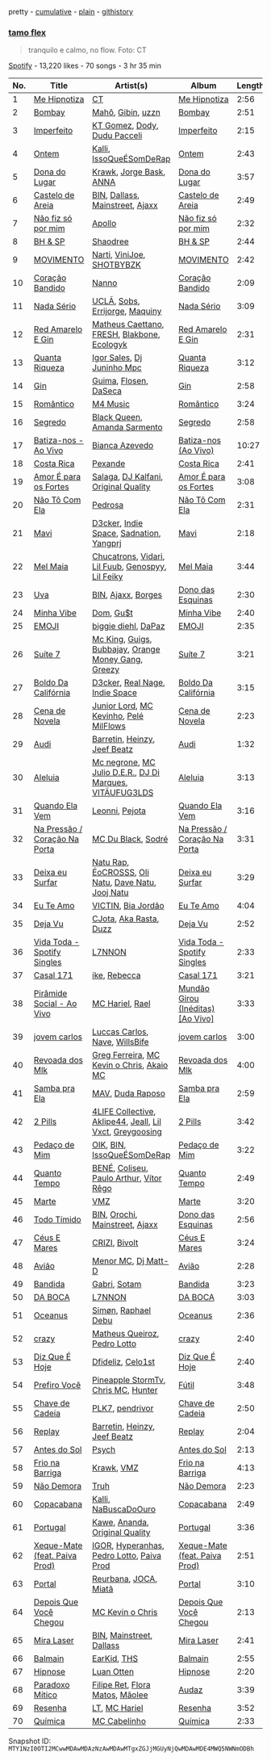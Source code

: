 pretty - [cumulative](/playlists/cumulative/37i9dQZF1DX9QOccjUUyGN.md) - [plain](/playlists/plain/37i9dQZF1DX9QOccjUUyGN) - [githistory](https://github.githistory.xyz/mackorone/spotify-playlist-archive/blob/main/playlists/plain/37i9dQZF1DX9QOccjUUyGN)

### [tamo flex](https://open.spotify.com/playlist/37i9dQZF1DX9QOccjUUyGN)

> tranquilo e calmo, no flow\. Foto: CT

[Spotify](https://open.spotify.com/user/spotify) - 13,220 likes - 70 songs - 3 hr 35 min

| No. | Title | Artist(s) | Album | Length |
|---|---|---|---|---|
| 1 | [Me Hipnotiza](https://open.spotify.com/track/26Jh6JLxhoI72ZNnBnVF2Z) | [CT](https://open.spotify.com/artist/3WxUgB4Yr20VbdbKaFyHkV) | [Me Hipnotiza](https://open.spotify.com/album/2iDzJgG5TBd4SqLRe91ejf) | 2:56 |
| 2 | [Bombay](https://open.spotify.com/track/5dq7Ukc63AiAsC4Y9cBpJP) | [Mahô](https://open.spotify.com/artist/5B51c89els1SziVjz1WlLF), [Gibin](https://open.spotify.com/artist/7lC3tO6g2CQhlN0yeDVLDM), [uzzn](https://open.spotify.com/artist/67MmjOmWtHtGANmzJlnvAC) | [Bombay](https://open.spotify.com/album/2HK7NYlKLW42yyRY6I6PYI) | 2:51 |
| 3 | [Imperfeito](https://open.spotify.com/track/5H41OCQAoCMOWsfQDu9qER) | [KT Gomez](https://open.spotify.com/artist/703CEqKg3mMmHrGvzQhoBY), [Dody](https://open.spotify.com/artist/57zabUYj0PmYHv4YeaeiEs), [Dudu Pacceli](https://open.spotify.com/artist/5O6LBBltqS4jHn90iy85Bj) | [Imperfeito](https://open.spotify.com/album/1G0h6iNeBYcrf5Mm0nJL9x) | 2:15 |
| 4 | [Ontem](https://open.spotify.com/track/4ub33dXwwV4pSLMsfy8wqv) | [Kalli](https://open.spotify.com/artist/3BD2ifHl4tkgwVU5KIlR5I), [IssoQueÉSomDeRap](https://open.spotify.com/artist/43DrL9cHm49HEwg85idE2c) | [Ontem](https://open.spotify.com/album/1fM60WYCiwVdzItKBMQxrJ) | 2:43 |
| 5 | [Dona do Lugar](https://open.spotify.com/track/1nFCagWKZY4W3wioLEZa2k) | [Krawk](https://open.spotify.com/artist/7a99I3BHPvsv4aBVNqb4g4), [Jorge Bask](https://open.spotify.com/artist/5tqwly8nT5UgSI4HHIAPxy), [ANNA](https://open.spotify.com/artist/6ruC0Mq1w25uC7EHx9ZHzZ) | [Dona do Lugar](https://open.spotify.com/album/21e1QUDXnJOL3DkzdKVY25) | 3:57 |
| 6 | [Castelo de Areia](https://open.spotify.com/track/7iRfR17ADxVi5VG2PXzTQF) | [BIN](https://open.spotify.com/artist/1WXbiUMl1AT9Inb619xPUg), [Dallass](https://open.spotify.com/artist/4LAFtDzlQM89xov636hMVv), [Mainstreet](https://open.spotify.com/artist/25XJqeReVV38w0tR04GGBd), [Ajaxx](https://open.spotify.com/artist/0y7B2G0jNMGWyQJsOoRMUt) | [Castelo de Areia](https://open.spotify.com/album/4juSphb72zP3uD7TjkhtAl) | 2:49 |
| 7 | [Não fiz só por mim](https://open.spotify.com/track/0IlaOJtwoeprlNwrke0wYc) | [Apollo](https://open.spotify.com/artist/0C2PcyYwXHcPgQpqMdx3O6) | [Não fiz só por mim](https://open.spotify.com/album/2AsrM9S5Zme59BsbOuCp4E) | 2:32 |
| 8 | [BH & SP](https://open.spotify.com/track/0NccVjeRe3QJwlSMkzMQd8) | [Shaodree](https://open.spotify.com/artist/4NOi6526Zq6dqCMXaEN0EW) | [BH & SP](https://open.spotify.com/album/7z9fRxC9XbBbQ2l5hPWGl4) | 2:44 |
| 9 | [MOVIMENTO](https://open.spotify.com/track/147l6hA7GDTFkJ6bQFYI7a) | [Narti](https://open.spotify.com/artist/7Ce1tLGG9gGZNVHJ3JeMsC), [ViniJoe](https://open.spotify.com/artist/3WpBCx2iY4izkCdALJW2Tg), [SHOTBYBZK](https://open.spotify.com/artist/6ykNXCV6SmYveaTjjHUekm) | [MOVIMENTO](https://open.spotify.com/album/5MWgLpyg4E5ZuUrArJiUPs) | 2:42 |
| 10 | [Coração Bandido](https://open.spotify.com/track/7uP52LD0IufCPe49CVolqh) | [Nanno](https://open.spotify.com/artist/4UnPlU7ZiB5msWRpEDYsP3) | [Coração Bandido](https://open.spotify.com/album/00h6Vs7uMmKu96V9X4FeG1) | 2:09 |
| 11 | [Nada Sério](https://open.spotify.com/track/4vdiQFF7p9GxeM08YB1Mym) | [UCLÃ](https://open.spotify.com/artist/4zP89WNloauEX8v8JdZbxP), [Sobs](https://open.spotify.com/artist/0zuan1WYTIhlisigYXsqY9), [Errijorge](https://open.spotify.com/artist/5qIaSdndIosiPsZOmkHipG), [Maquiny](https://open.spotify.com/artist/0ixIqccVXNU45qPhq3kWex) | [Nada Sério](https://open.spotify.com/album/795iA4zmp650r0Bc5LgdtB) | 3:09 |
| 12 | [Red Amarelo E Gin](https://open.spotify.com/track/7G2wejUD0vRvd9w6yh4A4C) | [Matheus Caettano](https://open.spotify.com/artist/7s0WoVMuWmgKszwmct3sB1), [FRESH](https://open.spotify.com/artist/2BGHRFhBAgK5Dyp2g7PCGh), [Blakbone](https://open.spotify.com/artist/5pmOKG8qbFf3zvOXiRiN1L), [Ecologyk](https://open.spotify.com/artist/1mohmQWtxDNZcBGkfxG4eW) | [Red Amarelo E Gin](https://open.spotify.com/album/3Z0gMw7X5ilIkR9jU1xhXS) | 2:31 |
| 13 | [Quanta Riqueza](https://open.spotify.com/track/5ducepktoljPO994NZQDGJ) | [Igor Sales](https://open.spotify.com/artist/2EviHZCzRfYkqh0yzn8GXw), [Dj Juninho Mpc](https://open.spotify.com/artist/7jFRtAYHwvVsYWZnv8AyyZ) | [Quanta Riqueza](https://open.spotify.com/album/5eiWGVE6tFQiv4HhusuxWM) | 3:12 |
| 14 | [Gin](https://open.spotify.com/track/2bPzGppvC8QntSWFtJKGjh) | [Guima](https://open.spotify.com/artist/1izfQ33KYdX2ObYH1vq1v1), [Flosen](https://open.spotify.com/artist/6iTbHCBvG7jaVXgDjo6Afi), [DaSeca](https://open.spotify.com/artist/0PkEzIQnkKxgZYzXNoY8aJ) | [Gin](https://open.spotify.com/album/0R0EudHnHkdSbhhfQHTPCB) | 2:58 |
| 15 | [Romântico](https://open.spotify.com/track/55n7iMgbpJXlRPniqv47An) | [M4 Music](https://open.spotify.com/artist/5LwBAQySQWohBYpVgbrOUV) | [Romântico](https://open.spotify.com/album/0xhkr5CbzcWp6jfjYFMx5A) | 3:24 |
| 16 | [Segredo](https://open.spotify.com/track/1vQXkWFnyhotk8WhS7gRxA) | [Black Queen](https://open.spotify.com/artist/12jMN5SeE8STo77it3FXWv), [Amanda Sarmento](https://open.spotify.com/artist/2QFGLsI0ugeKkmGSggCr73) | [Segredo](https://open.spotify.com/album/1ASqKOHKRjm5j0qQlSCGz3) | 2:58 |
| 17 | [Batiza\-nos \- Ao Vivo](https://open.spotify.com/track/4ZwOJ0sBA12qTwx88jbv3R) | [Bianca Azevedo](https://open.spotify.com/artist/69rTWdhFy8ISfufMZI9qd1) | [Batiza\-nos \(Ao Vivo\)](https://open.spotify.com/album/03MU4uRHVdMejn04zucsPs) | 10:27 |
| 18 | [Costa Rica](https://open.spotify.com/track/1Bot8EqmS3iRHdhPit3Sv4) | [Pexande](https://open.spotify.com/artist/2q0FHjgmI45xHxbdXkxYAK) | [Costa Rica](https://open.spotify.com/album/4de2UfVTb9cBH7W4Ov5RKl) | 2:41 |
| 19 | [Amor É para os Fortes](https://open.spotify.com/track/4C54SVfkqgKio9HgJKlGfT) | [Salaga](https://open.spotify.com/artist/4Pqz6aZYK7On1mzad1vjeG), [DJ Kalfani](https://open.spotify.com/artist/02RSgo6GjUSDChRsq79jTg), [Original Quality](https://open.spotify.com/artist/5ZTnWo7IY6rdIxm6aTSR84) | [Amor É para os Fortes](https://open.spotify.com/album/5FgS2IVNtec0eZ2Yt9ZSuZ) | 3:08 |
| 20 | [Não Tô Com Ela](https://open.spotify.com/track/0AdzI4Q1mx7md7UbYSThKY) | [Pedrosa](https://open.spotify.com/artist/41iSmIaCOZWguy6ZVspcF2) | [Não Tô Com Ela](https://open.spotify.com/album/1VcEx47nWTn5rj7w9VNzev) | 2:31 |
| 21 | [Mavi](https://open.spotify.com/track/6aaL0hlqYBL06TrCbDAq05) | [D3cker](https://open.spotify.com/artist/5YurNLeTXZ7DdkAuNDDZsx), [Indie Space](https://open.spotify.com/artist/0W1Rb8JlinMAExLtluwWxr), [Sadnation](https://open.spotify.com/artist/03eBztaT761cekpkMOZEDY), [Yangprj](https://open.spotify.com/artist/2XGt0uPGSSQ0ySEj1cPpwv) | [Mavi](https://open.spotify.com/album/1Fzf4NZ4ZBY749nBH6XZWF) | 2:18 |
| 22 | [Mel Maia](https://open.spotify.com/track/1Jgwf6hiGOeJqiHULOKBCp) | [Chucatrons](https://open.spotify.com/artist/06Hwr8h92eKJgjD24ZsYrP), [Vidari](https://open.spotify.com/artist/43qbQkgRhiOy0fcGs1kzDE), [Lil Fuub](https://open.spotify.com/artist/47KYl2Wi5f5jmldU2F13An), [Genospyy](https://open.spotify.com/artist/6bJx6oo0qkeyAHopI36mdG), [Lil Feiky](https://open.spotify.com/artist/1CGsog9CDFuAWs430hKAFU) | [Mel Maia](https://open.spotify.com/album/6i7gjE1oEbJPno47D8yngr) | 3:44 |
| 23 | [Uva](https://open.spotify.com/track/4r4vZuM0uoQTAK9C5hrDcI) | [BIN](https://open.spotify.com/artist/1WXbiUMl1AT9Inb619xPUg), [Ajaxx](https://open.spotify.com/artist/0y7B2G0jNMGWyQJsOoRMUt), [Borges](https://open.spotify.com/artist/6jBww4kwlSrjaNYP7AQPtX) | [Dono das Esquinas](https://open.spotify.com/album/1A0a8bYGqm5tC4vgSnvDmK) | 2:30 |
| 24 | [Minha Vibe](https://open.spotify.com/track/3dJyxvnh7AhC05MAyotxt1) | [Dom](https://open.spotify.com/artist/4xTYyi8DMAejeE8L10qS1O), [Gu$t](https://open.spotify.com/artist/72JiWyKG5MY6JfrRliaD7p) | [Minha Vibe](https://open.spotify.com/album/09ObdtyOsHF4sKc2B4U6YL) | 2:40 |
| 25 | [EMOJI](https://open.spotify.com/track/6XvYLKbA4qgRu2k8ashND6) | [biggie diehl](https://open.spotify.com/artist/4EEMmF8KqAKox5uogK8uhy), [DaPaz](https://open.spotify.com/artist/7K2fTRYnc7VBDXX0GtM9O1) | [EMOJI](https://open.spotify.com/album/4uNWavDHlaSC2AmUL0iB7v) | 2:35 |
| 26 | [Suíte 7](https://open.spotify.com/track/513YbFylIiDYeLA41s9RrH) | [Mc King](https://open.spotify.com/artist/1g2Y9BdMQmy2dp5oLbInjz), [Guigs](https://open.spotify.com/artist/3b3GENck138ebh5w9jFfOy), [Bubbajay](https://open.spotify.com/artist/7fctsXmbgy715CE6TEafJq), [Orange Money Gang](https://open.spotify.com/artist/7tUDcOWnGnKjNfTVQus7HQ), [Greezy](https://open.spotify.com/artist/3exY81LSlWqpL03GFPTEgB) | [Suíte 7](https://open.spotify.com/album/073XR5g7kAAgShW1SUrpyT) | 3:21 |
| 27 | [Boldo Da Califórnia](https://open.spotify.com/track/6y48SEad7HiBPZdQxYjpiy) | [D3cker](https://open.spotify.com/artist/5YurNLeTXZ7DdkAuNDDZsx), [Real Nage](https://open.spotify.com/artist/5zUzbSkYRVlxgmQ0W9wlKm), [Indie Space](https://open.spotify.com/artist/0W1Rb8JlinMAExLtluwWxr) | [Boldo Da Califórnia](https://open.spotify.com/album/48eRL4e0POFJUmF5WOzDEy) | 3:15 |
| 28 | [Cena de Novela](https://open.spotify.com/track/79bIEshFkFlLaVAXfvotZi) | [Junior Lord](https://open.spotify.com/artist/6rFkZxhheU9l1nODgZm4SP), [MC Kevinho](https://open.spotify.com/artist/1mXAhKnZEdF6rotyyd4GBi), [Pelé MilFlows](https://open.spotify.com/artist/4WbHbolEKZIhnkO2xv2Lm0) | [Cena de Novela](https://open.spotify.com/album/61busd9vyYd74C962UYlzU) | 2:23 |
| 29 | [Audi](https://open.spotify.com/track/0L5Gjxw6mr8K3pfbmn0mcp) | [Barretin](https://open.spotify.com/artist/12UTl00Nf8KIwZuk75n6Hw), [Heinzy](https://open.spotify.com/artist/6ggdCM7twuPUqhASRIGZ2u), [Jeef Beatz](https://open.spotify.com/artist/4cQelZIsreIHrD5WbvShqa) | [Audi](https://open.spotify.com/album/0gxhN4EMO8FX37xbVCXxeO) | 1:32 |
| 30 | [Aleluia](https://open.spotify.com/track/7yZUAHBEvoE5T9bvVdgu1Y) | [Mc negrone](https://open.spotify.com/artist/660rMB6VLmtOdSBdtm62hw), [MC Julio D.E.R.](https://open.spotify.com/artist/1honjfWrOeLAymPLT3gZEV), [DJ Di Marques](https://open.spotify.com/artist/4CJ3CnKb8dSlzci7eaSOcV), [VITÃUFUG3LDS](https://open.spotify.com/artist/6xrAUD8vhVgjff25UDFHrB) | [Aleluia](https://open.spotify.com/album/0WjGzvIEq8FMnK7GIQhuVU) | 3:13 |
| 31 | [Quando Ela Vem](https://open.spotify.com/track/6hYxdh2fCFEGkAtJAk3Lfx) | [Leonni](https://open.spotify.com/artist/5EOcn9LPh5uAQMJ8NS4kcU), [Pejota](https://open.spotify.com/artist/3W10YNoIzqgJymjc5ULDzu) | [Quando Ela Vem](https://open.spotify.com/album/2HWUCUFaPTLTeXd0qcca3B) | 3:16 |
| 32 | [Na Pressão / Coração Na Porta](https://open.spotify.com/track/2HZwILqL7J4EhVNYlIBr5S) | [MC Du Black](https://open.spotify.com/artist/6v4PBIzRAGaLp43LVureQc), [Sodré](https://open.spotify.com/artist/07qgzS86XBNsyrY6MAVDAc) | [Na Pressão / Coração Na Porta](https://open.spotify.com/album/1dH7L5BxnanQjMWP3umq3y) | 3:31 |
| 33 | [Deixa eu Surfar](https://open.spotify.com/track/1o7vCHc8IPRWqfjwo46SOv) | [Natu Rap](https://open.spotify.com/artist/0PtLgb2wKQeuLHaNftz0mk), [ÉoCROSSS](https://open.spotify.com/artist/48wUBdaDEv211RQW2OU9S0), [Oli Natu](https://open.spotify.com/artist/0JEd9Uq6MbSfxm0fSVi0DC), [Dave Natu](https://open.spotify.com/artist/5O8hHOA4QkxeEt5qMCesBR), [Jooj Natu](https://open.spotify.com/artist/1FfZwqHkk6TjvnHVGMcYHq) | [Deixa eu Surfar](https://open.spotify.com/album/5OBL36a1Sd2BD7sldSZU17) | 3:29 |
| 34 | [Eu Te Amo](https://open.spotify.com/track/5Ck8Dr84bu5E4jCOUe9nGm) | [VICTIN](https://open.spotify.com/artist/3brCnZDTt5fHf0BBXvPa6p), [Bia Jordão](https://open.spotify.com/artist/5DtnkeCt5yl2kmJkaVK1KU) | [Eu Te Amo](https://open.spotify.com/album/5NNPPKsVgkPDKgpB1wWI3N) | 4:04 |
| 35 | [Deja Vu](https://open.spotify.com/track/00eW4H1qAvDE5R2OgMicoK) | [CJota](https://open.spotify.com/artist/5qvphJwi72TG198xn5VVYH), [Aka Rasta](https://open.spotify.com/artist/1beK7BpUs2hTagfzLUb1HB), [Duzz](https://open.spotify.com/artist/4oPnjkJcLqOim9KJxvIYMz) | [Deja Vu](https://open.spotify.com/album/2qGeEI3bRFKJyB0Krl2Mww) | 2:52 |
| 36 | [Vida Toda \- Spotify Singles](https://open.spotify.com/track/1qxuVUQPbhbp4jDXaN8fJT) | [L7NNON](https://open.spotify.com/artist/0JjPiLQNgAFaEkwoy56B1C) | [Vida Toda \- Spotify Singles](https://open.spotify.com/album/0nA8Q6u0LdcF2vaJt1l3WC) | 2:33 |
| 37 | [Casal 171](https://open.spotify.com/track/4SOomkThSZxyGjQOmZ7EUO) | [ike](https://open.spotify.com/artist/0S1SWWzZUhJk8CsjLI9YuN), [Rebecca](https://open.spotify.com/artist/5MS6HieNmKxzkAM8amE8sr) | [Casal 171](https://open.spotify.com/album/7hC9jL7eYPa1OwjCDu2SGH) | 3:21 |
| 38 | [Pirâmide Social \- Ao Vivo](https://open.spotify.com/track/7LTg7mbOlKdMgJhkHMfgBt) | [MC Hariel](https://open.spotify.com/artist/0pcoadNMmvrUyab1RxWBoV), [Rael](https://open.spotify.com/artist/0GWNKI3VPEcJsOIEhUjmxd) | [Mundão Girou \(Inéditas\) \[Ao Vivo\]](https://open.spotify.com/album/0RjQW3b9M864bJJrAjl310) | 3:33 |
| 39 | [jovem carlos](https://open.spotify.com/track/3vBHy2FE4tBtKqCb1NudJg) | [Luccas Carlos](https://open.spotify.com/artist/5WFFFHVqeVk5tLuYh2KjQy), [Nave](https://open.spotify.com/artist/2Xpiwporhsl8LXdC96Xs8J), [WillsBife](https://open.spotify.com/artist/3QlBuIqyonbRMU1yZIh7o3) | [jovem carlos](https://open.spotify.com/album/2S79VWGQ0XpH00D4cXVVm3) | 3:00 |
| 40 | [Revoada dos Mlk](https://open.spotify.com/track/2nWfv0t5r6JEVds7rscEl6) | [Greg Ferreira](https://open.spotify.com/artist/2e8RAcYXYt5IStoaaQWcG8), [MC Kevin o Chris](https://open.spotify.com/artist/2UMj7NCbuqy1yUZmiSYGjJ), [Akaio MC](https://open.spotify.com/artist/2JO85Q1YnQNGfLdgStvZPV) | [Revoada dos Mlk](https://open.spotify.com/album/7MtueOPb10wYso92nC2R5j) | 4:00 |
| 41 | [Samba pra Ela](https://open.spotify.com/track/7N2TRpu1Yf9Y5Zxy78HA0i) | [MAV](https://open.spotify.com/artist/29X9ETznpo90KEYmabHyqb), [Duda Raposo](https://open.spotify.com/artist/1lzfDKy3AeMGRKPQYQjONS) | [Samba pra Ela](https://open.spotify.com/album/4hkNExTU2gOnW4RZfnrRCa) | 2:59 |
| 42 | [2 Pills](https://open.spotify.com/track/6xVYMhglGASppTGys0ZPst) | [4LIFE Collective](https://open.spotify.com/artist/5b0GvhvDm06xgOF2AuOyVn), [Aklipe44](https://open.spotify.com/artist/3Sdc0xD6vTtMz4j6z5tFtz), [Jeall](https://open.spotify.com/artist/4dL3Sc02sRexL3jylcoGNt), [Lil Vxct](https://open.spotify.com/artist/4liBXo1Tt4Zzx7sToYROEZ), [Greygoosing](https://open.spotify.com/artist/0t1wosPHdvFRsTOE1Cw4Bz) | [2 Pills](https://open.spotify.com/album/2OiKTqTJYfkCcqrbAF1Ock) | 3:42 |
| 43 | [Pedaço de Mim](https://open.spotify.com/track/2fEgPCDD0qRvZeVrY381EW) | [OIK](https://open.spotify.com/artist/1B5n6jsxvFldc6Nq8Wx8VJ), [BIN](https://open.spotify.com/artist/1WXbiUMl1AT9Inb619xPUg), [IssoQueÉSomDeRap](https://open.spotify.com/artist/43DrL9cHm49HEwg85idE2c) | [Pedaço de Mim](https://open.spotify.com/album/0msDENReQijY9ggVdqOw9B) | 3:22 |
| 44 | [Quanto Tempo](https://open.spotify.com/track/0n0OWbupyRBry4z3QVJmM1) | [BENÉ](https://open.spotify.com/artist/7LJwXNjD4WDrgTibppcOKk), [Coliseu](https://open.spotify.com/artist/5Ydr3k96ckQsVzAWEdHf6F), [Paulo Arthur](https://open.spotify.com/artist/1mM60Kn9oT7soffYbS1blg), [Vítor Rêgo](https://open.spotify.com/artist/3GfexUs7NHwpx7eP0VAXlS) | [Quanto Tempo](https://open.spotify.com/album/43eI1ai8gcFEYDOzH2ZZrd) | 2:49 |
| 45 | [Marte](https://open.spotify.com/track/77Dr548oQBYjy5zbVyn8QL) | [VMZ](https://open.spotify.com/artist/5sgcRRQA3HrL1AVk6oMUeg) | [Marte](https://open.spotify.com/album/7LwqaFIUzOj366DPg81IAJ) | 3:20 |
| 46 | [Todo Tímido](https://open.spotify.com/track/6xs35sD9WnoShqmJXfOj27) | [BIN](https://open.spotify.com/artist/1WXbiUMl1AT9Inb619xPUg), [Orochi](https://open.spotify.com/artist/3rfM2cGqF6DB0kUyytMkXx), [Mainstreet](https://open.spotify.com/artist/25XJqeReVV38w0tR04GGBd), [Ajaxx](https://open.spotify.com/artist/0y7B2G0jNMGWyQJsOoRMUt) | [Dono das Esquinas](https://open.spotify.com/album/1A0a8bYGqm5tC4vgSnvDmK) | 2:56 |
| 47 | [Céus E Mares](https://open.spotify.com/track/6DKI3BjNtX9FZkHdYk0f2n) | [CRIZI](https://open.spotify.com/artist/1hTAvb0pcopMhAWBWp482O), [Bivolt](https://open.spotify.com/artist/0mQoWD18BxzhN8kr1cNwgQ) | [Céus E Mares](https://open.spotify.com/album/0gNHg2iSTFY5kvlrO1RprQ) | 3:24 |
| 48 | [Avião](https://open.spotify.com/track/07q7al4TvzBrasw5KJlZzg) | [Menor MC](https://open.spotify.com/artist/78Y1NpgD0yMKoBetaYlUzS), [Dj Matt\-D](https://open.spotify.com/artist/63LKC5Zwuf3MLWG90JuFqs) | [Avião](https://open.spotify.com/album/6zBLXKsUYZDkZMOQkYeENf) | 2:28 |
| 49 | [Bandida](https://open.spotify.com/track/5nzxFD95Uijg8YyhRGYylY) | [Gabri](https://open.spotify.com/artist/3i468cz7CVoisTnRQV6TDB), [Sotam](https://open.spotify.com/artist/0xKbHuoAoxvPu5uGax4d9l) | [Bandida](https://open.spotify.com/album/675uZGQiA6OGmEt8LsG70p) | 3:23 |
| 50 | [DA BOCA](https://open.spotify.com/track/4lytAWvGKl5MZLUC08oxPG) | [L7NNON](https://open.spotify.com/artist/0JjPiLQNgAFaEkwoy56B1C) | [DA BOCA](https://open.spotify.com/album/6SNXgjj1BIAWtQqJfVAUSn) | 3:03 |
| 51 | [Oceanus](https://open.spotify.com/track/32ypjzrT9WfnhSxlNodKg9) | [Simøn](https://open.spotify.com/artist/6KYSq6KA65FmCpiu0CP7bA), [Raphael Debu](https://open.spotify.com/artist/3SFVjX6fehw8ZmM9qUaGCT) | [Oceanus](https://open.spotify.com/album/7tw6PVjK16c59IsgytFOhx) | 2:36 |
| 52 | [crazy](https://open.spotify.com/track/52dY05m7cPZN8T5ScOLOFy) | [Matheus Queiroz](https://open.spotify.com/artist/42M14UjNCtQbaa0L3t2lN7), [Pedro Lotto](https://open.spotify.com/artist/23ot0eI6ByBW6LrlBfr2bm) | [crazy](https://open.spotify.com/album/64F5xEtg6S83eBCStQWHZ7) | 2:40 |
| 53 | [Diz Que É Hoje](https://open.spotify.com/track/2YPwu0slihNBAQYo5gSgVO) | [Dfideliz](https://open.spotify.com/artist/0oNOkdVXXFaWC9tPb7Ol10), [Celo1st](https://open.spotify.com/artist/6RC5tRbakJ46EExHuPmxzK) | [Diz Que É Hoje](https://open.spotify.com/album/3wgROhviX3TOIL26EgEW8b) | 2:40 |
| 54 | [Prefiro Você](https://open.spotify.com/track/0VvnJAiWr7jeaZoTB5AdyE) | [Pineapple StormTv](https://open.spotify.com/artist/09U6hmCerKcIJrixubiBjm), [Chris MC](https://open.spotify.com/artist/0obu7Om4zu9ahul5DI4JtY), [Hunter](https://open.spotify.com/artist/20yao3GcKuVqdY7S6MAj0n) | [Fútil](https://open.spotify.com/album/1AhTSU8nfVwEI0OSHTIxjp) | 3:48 |
| 55 | [Chave de Cadeia](https://open.spotify.com/track/6XRged6KRZkNbIpA2AOgpm) | [PLK7](https://open.spotify.com/artist/4v0wQZyK4WxpNhCjznfei0), [pendrivor](https://open.spotify.com/artist/3zyXj4o6FSswzuBxmTbIKs) | [Chave de Cadeia](https://open.spotify.com/album/4KpvRhz2VZaqtCACmRmJ5g) | 2:50 |
| 56 | [Replay](https://open.spotify.com/track/54tnBgNP2xVdOaJQfkK1bn) | [Barretin](https://open.spotify.com/artist/12UTl00Nf8KIwZuk75n6Hw), [Heinzy](https://open.spotify.com/artist/6ggdCM7twuPUqhASRIGZ2u), [Jeef Beatz](https://open.spotify.com/artist/1ExCWssnVlnC4IuM0CoBGR) | [Replay](https://open.spotify.com/album/3sn9P22zPZKbHmTknR3pe5) | 2:04 |
| 57 | [Antes do Sol](https://open.spotify.com/track/0dpBttVzTiIFzn3gsAWUhv) | [Psych](https://open.spotify.com/artist/56cqVCO3vabMghliZvW9S1) | [Antes do Sol](https://open.spotify.com/album/1FmIcNzKUDVdnxrBuxc2iV) | 2:13 |
| 58 | [Frio na Barriga](https://open.spotify.com/track/2hZ6Ap7gFkSoGBOFHw89Ql) | [Krawk](https://open.spotify.com/artist/7a99I3BHPvsv4aBVNqb4g4), [VMZ](https://open.spotify.com/artist/5sgcRRQA3HrL1AVk6oMUeg) | [Frio na Barriga](https://open.spotify.com/album/26JIFAIG2z4jDSVK75vHr3) | 4:13 |
| 59 | [Não Demora](https://open.spotify.com/track/0VLpFyP3NruiPE3dKsACJ1) | [Truh](https://open.spotify.com/artist/7htWEHwEK1hZFkDeTkdOHQ) | [Não Demora](https://open.spotify.com/album/6oY1X6NazfNiHtKCbNYwww) | 2:23 |
| 60 | [Copacabana](https://open.spotify.com/track/2dDz08vDQyOJ7tX4oE0xnW) | [Kalli](https://open.spotify.com/artist/3BD2ifHl4tkgwVU5KIlR5I), [NaBuscaDoOuro](https://open.spotify.com/artist/5MsYZJftF2EukeaOmEpI9S) | [Copacabana](https://open.spotify.com/album/0tNl0J8LP33Y8BIBqfq7c5) | 2:49 |
| 61 | [Portugal](https://open.spotify.com/track/1tLBXifMqnSqLZrk1Rsl8n) | [Kawe](https://open.spotify.com/artist/1TYJOhNSxMOODWiDVhuyZb), [Ananda](https://open.spotify.com/artist/2TqXAXuNUnnzzCTuAs5DX5), [Original Quality](https://open.spotify.com/artist/5ZTnWo7IY6rdIxm6aTSR84) | [Portugal](https://open.spotify.com/album/5Acna8vDUeXMHpPTjf3J3h) | 3:36 |
| 62 | [Xeque\-Mate \(feat\. Paiva Prod\)](https://open.spotify.com/track/2Se6ItuMZiqQ2jZkwXzOO6) | [IGOR](https://open.spotify.com/artist/4zCVTLvRnKYmkVyCxfV2ny), [Hyperanhas](https://open.spotify.com/artist/7oNGVWHSEpvIGJpNDtgudz), [Pedro Lotto](https://open.spotify.com/artist/23ot0eI6ByBW6LrlBfr2bm), [Paiva Prod](https://open.spotify.com/artist/1T0F05F7TEo6QYr4vtGJdb) | [Xeque\-Mate \(feat\. Paiva Prod\)](https://open.spotify.com/album/2Dbj2cJCZs8E77JG5ED1C1) | 2:51 |
| 63 | [Portal](https://open.spotify.com/track/5E4pNPUHivPE1tEDYaIA3b) | [Reurbana](https://open.spotify.com/artist/7t4IDmfgY82S8VQ6lAhlev), [JOCA](https://open.spotify.com/artist/45SdbfTDVazlg3Ehph9UlT), [Miatã](https://open.spotify.com/artist/40OkyQ4ZTOm2VzUBgsRfRG) | [Portal](https://open.spotify.com/album/4CNWWivt0zluFLUEG5tDNZ) | 3:10 |
| 64 | [Depois Que Você Chegou](https://open.spotify.com/track/6qWJCBjsLMb2sKQtVslpjK) | [MC Kevin o Chris](https://open.spotify.com/artist/2UMj7NCbuqy1yUZmiSYGjJ) | [Depois Que Você Chegou](https://open.spotify.com/album/1BNVMyO9hE7Am0FGx1Udma) | 2:13 |
| 65 | [Mira Laser](https://open.spotify.com/track/7p7ucw8UgzpwYnCfEhCxxn) | [BIN](https://open.spotify.com/artist/1WXbiUMl1AT9Inb619xPUg), [Mainstreet](https://open.spotify.com/artist/25XJqeReVV38w0tR04GGBd), [Dallass](https://open.spotify.com/artist/4LAFtDzlQM89xov636hMVv) | [Mira Laser](https://open.spotify.com/album/7tQfndU05QnJQG0NSxCh5t) | 2:41 |
| 66 | [Balmain](https://open.spotify.com/track/7DlhowLuTcMywk3QdZF9KX) | [EarKid](https://open.spotify.com/artist/7HgyUDF9EbhOCBc0l29PD8), [THS](https://open.spotify.com/artist/3mI838insJsm1g7P3EsQW4) | [Balmain](https://open.spotify.com/album/3ohFW1BDTfHtpWnSgSvgWL) | 2:55 |
| 67 | [Hipnose](https://open.spotify.com/track/1ubU6gRxFpJnsRItc8xsuY) | [Luan Otten](https://open.spotify.com/artist/7tcFzUKSICkJWCZzWs4htq) | [Hipnose](https://open.spotify.com/album/2owSlIajiBkqrWogBPXykn) | 2:20 |
| 68 | [Paradoxo Mítico](https://open.spotify.com/track/6DlsL19K0YdOzV3AEY1YWo) | [Filipe Ret](https://open.spotify.com/artist/7gJN8W0589FisSYJS17K54), [Flora Matos](https://open.spotify.com/artist/5Znx4PG5UsUitigaJnmZX3), [Mãolee](https://open.spotify.com/artist/72aE07MxpePfCELo4vGZcK) | [Audaz](https://open.spotify.com/album/4sVXU4DLGhhzhOsevlh5Gk) | 3:39 |
| 69 | [Resenha](https://open.spotify.com/track/0RPaLknBQh8KBrLSq7Vb4I) | [LT](https://open.spotify.com/artist/27EsaYcDfQ1XhSx08LJCNR), [MC Hariel](https://open.spotify.com/artist/0pcoadNMmvrUyab1RxWBoV) | [Resenha](https://open.spotify.com/album/3SzMjMloFBhTSeCmRNu3CJ) | 3:52 |
| 70 | [Química](https://open.spotify.com/track/5RTtCd89bpX4lSRaYgKd8r) | [MC Cabelinho](https://open.spotify.com/artist/1WQBwwssN6r8DSjUlkyUGW) | [Química](https://open.spotify.com/album/6RWsT169HF4eb8C3FqFOMB) | 2:33 |

Snapshot ID: `MTY1NzI0OTI2MCwwMDAwMDAzNzAwMDAwMTgxZGJjMGUyNjQwMDAwMDE4MWQ5NWNmODBh`
